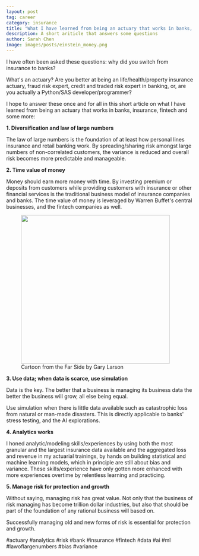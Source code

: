 ```yaml
---
layout: post
tag: career
category: insurance
title: "What I have learned from being an actuary that works in banks, insurance, fintech and some more"
description: A short ariticle that answers some questions
author: Sarah Chen
image: images/posts/einstein_money.png
---
```

I have often been asked these questions: why did you switch from insurance to banks? 

What's an actuary? 
Are you better at being an life/health/property insurance actuary, fraud risk expert, credit and traded risk expert in banking, or, are you actually a Python/SAS developer/programmer? 


I hope to answer these once and for all in this short article on what I have learned from being an actuary that works in banks, insurance, fintech and some more:


**1. Diversification and law of large numbers**

The law of large numbers is the foundation of at least how personal lines insurance and retail banking work. By spreading/sharing risk amongst large numbers of non-correlated customers, the variance is reduced and overall risk becomes more predictable and manageable.

**2. Time value of money**

Money should earn more money with time. By investing premium or deposits from customers while providing customers with insurance or other financial services is the traditional business model of insurance companies and banks. The time value of money is leveraged by Warren Buffet's central businesses, and the fintech companies as well.


<figure>
  <img src="{{ "/images/posts/einstein_money.png" | relative_url }}" width="400">
  <figcaption>Cartoon from the Far Side by Gary Larson</figcaption>
</figure>

**3. Use data; when data is scarce, use simulation**

Data is the key. The better that a business is managing its business data the better the business will grow, all else being equal.

Use simulation when there is little data available such as catastrophic loss from natural or man-made disasters. This is directly applicable to banks' stress testing, and the AI explorations. 

**4. Analytics works**

I honed analytic/modeling skills/experiences by using both the most granular and the largest insurance data available and the aggregated loss and revenue in my actuarial trainings, by hands on building statistical and machine learning models, which in principle are still about bias and variance. These skills/experience have only gotten more enhanced with more experiences overtime by relentless learning and practicing.

**5. Manage risk for protection and growth**

Without saying, managing risk has great value. Not only that the business of risk managing has become trillion dollar industries, but also that should be part of the foundation of any rational business will based on.  

Successfully managing old and new forms of risk is essential for protection and growth. 


#actuary #analytics #risk #bank #insurance #fintech #data #ai #ml #lawoflargenumbers #bias #variance